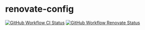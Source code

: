 # renovate-config

[![GitHub Workflow CI Status](https://img.shields.io/github/actions/workflow/status/bfra-me/renovate-config/ci.yaml?branch=main&style=for-the-badge&logo=github%20actions&logoColor=white&label=ci)](https://github.com/bfra-me/renovate-config/actions?query=workflow%3Aci 'Search GitHub Actions for CI workflow runs') [![GitHub Workflow Renovate Status](https://img.shields.io/github/actions/workflow/status/bfra-me/renovate-config/renovate.yaml?branch=main&style=for-the-badge&logo=github%20actions&logoColor=white&label=renovate)](https://github.com/bfra-me/renovate-config/actions?query=workflow%3Arenovate 'Search GitHub Actions for Renovate workflow runs')
